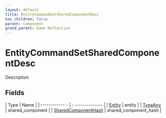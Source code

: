 ```yaml
---
layout: default
title: EntityCommandSetSharedComponentDesc
has_children: false
parent: Component
grand_parent: Game Reflection
---
```

# EntityCommandSetSharedComponentDesc
Description 

## Fields
| Type | Name |
|:------------ - | : -------------- |
| [Entity](game-reflection/classes/entity.md) | entity |
| [TypeAny](game-reflection/components/type_any.md) | shared_component |
| [SharedComponentHash](game-reflection/components/shared_component_hash.md) | shared_component_hash |
